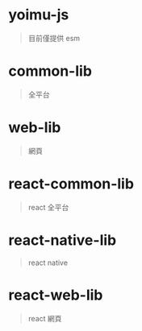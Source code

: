 # yoimu-js

> 目前僅提供 esm

# common-lib

> 全平台

# web-lib

> 網頁

# react-common-lib

> react 全平台

# react-native-lib

> react native

# react-web-lib

> react 網頁
